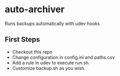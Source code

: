 auto-archiver
=============

Runs backups automatically with udev hooks

First Steps
-----------

 * Checkout this repo
 * Change configuration in config.ini and paths.csv
 * Add a rule in udev to execute run.sh
 * Customize backup.sh as you wish.
